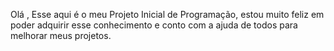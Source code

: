 Olá , Esse aqui é o meu Projeto Inicial de Programação, estou muito feliz em poder adquirir esse conhecimento e conto com a ajuda de todos para melhorar meus projetos.